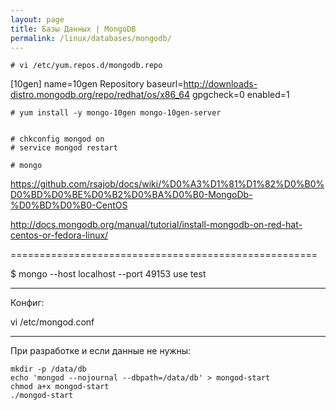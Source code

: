 ```yaml
---
layout: page
title: Базы Данных | MongoDB
permalink: /linux/databases/mongodb/
---
```


    # vi /etc/yum.repos.d/mongodb.repo

[10gen]
name=10gen Repository
baseurl=http://downloads-distro.mongodb.org/repo/redhat/os/x86_64
gpgcheck=0
enabled=1


    # yum install -y mongo-10gen mongo-10gen-server


    # chkconfig mongod on
    # service mongod restart

    # mongo



https://github.com/rsajob/docs/wiki/%D0%A3%D1%81%D1%82%D0%B0%D0%BD%D0%BE%D0%B2%D0%BA%D0%B0-MongoDb-%D0%BD%D0%B0-CentOS



http://docs.mongodb.org/manual/tutorial/install-mongodb-on-red-hat-centos-or-fedora-linux/

=====================================================


$ mongo --host localhost --port 49153
use test

___

Конфиг:

vi /etc/mongod.conf

___


При разработке и если данные не нужны:

    mkdir -p /data/db
    echo 'mongod --nojournal --dbpath=/data/db' > mongod-start
    chmod a+x mongod-start
    ./mongod-start
